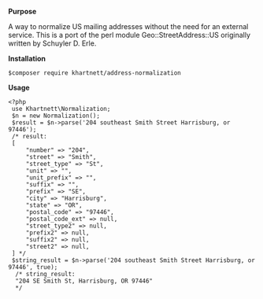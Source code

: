 **Purpose**

A way to normalize US mailing addresses without the need for an external service. This is a port of the perl module Geo::StreetAddress::US originally written by Schuyler D. Erle.

**Installation**

`$composer require khartnett/address-normalization`

**Usage**

```
<?php
 use Khartnett\Normalization;
 $n = new Normalization();
 $result = $n->parse('204 southeast Smith Street Harrisburg, or 97446');
 /* result:
 [
     "number" => "204",
     "street" => "Smith",
     "street_type" => "St",
     "unit" => "",
     "unit_prefix" => "",
     "suffix" => "",
     "prefix" => "SE",
     "city" => "Harrisburg",
     "state" => "OR",
     "postal_code" => "97446",
     "postal_code_ext" => null,
     "street_type2" => null,
     "prefix2" => null,
     "suffix2" => null,
     "street2" => null,
 ] */
 $string_result = $n->parse('204 southeast Smith Street Harrisburg, or 97446', true);
  /* string_result:
  "204 SE Smith St, Harrisburg, OR 97446"
  */
```